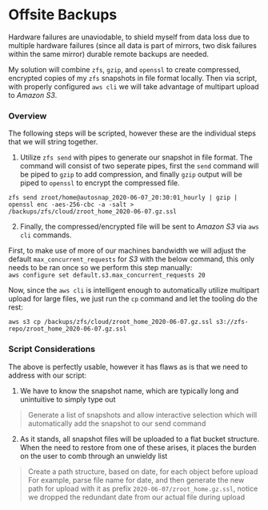 # Offsite Backups
Hardware failures are unaviodable, to shield myself from data loss due to multiple hardware failures (since all data is part of mirrors, two disk failures within the same mirror) durable remote backups are needed.

My solution will combine `zfs`, `gzip`, and `openssl` to create compressed, encrypted copies of my `zfs` snapshots in file format locally. Then via script, with properly configured `aws cli` we will take advantage of multipart upload to *Amazon S3*.

### Overview
The following steps will be scripted, however these are the individual steps that we will string together.

1. Utilize `zfs send` with pipes to generate our snapshot in file format. The command will consist of two seperate pipes, first the `send` command will be piped to `gzip` to add compression, and finally `gzip` output will be piped to `openssl` to encrypt the compressed file.

```
zfs send zroot/home@autosnap_2020-06-07_20:30:01_hourly | gzip | openssl enc -aes-256-cbc -a -salt > /backups/zfs/cloud/zroot_home_2020-06-07.gz.ssl
```

2. Finally, the compressed/encrypted file will be sent to *Amazon S3* via `aws cli` commands. 

First, to make use of more of our machines bandwidth we will adjust the default `max_concurrent_requests` for *S3* with the below command, this only needs to be ran once so we perform this step manually:  
`aws configure set default.s3.max_concurrent_requests 20`

Now, since the `aws cli` is intelligent enough to automatically utilize multipart upload for large files, we just run the `cp` command and let the tooling do the rest:
```
aws s3 cp /backups/zfs/cloud/zroot_home_2020-06-07.gz.ssl s3://zfs-repo/zroot_home_2020-06-07.gz.ssl
```

### Script Considerations
The above is perfectly usable, however it has flaws as is that we need to address with our script:
1. We have to know the snapshot name, which are typically long and unintuitive to simply type out
> Generate a list of snapshots and allow interactive selection which will automatically add the snapshot to our send command

2. As it stands, all snapshot files will be uploaded to a flat bucket structure. When the need to restore from one of these arises, it places the burden on the user to comb through an unwieldy list
> Create a path structure, based on date, for each object before upload
> For example, parse file name for date, and then generate the new path for upload with it as prefix
> `2020-06-07/zroot_home.gz.ssl`, notice we dropped the redundant date from our actual file during upload

